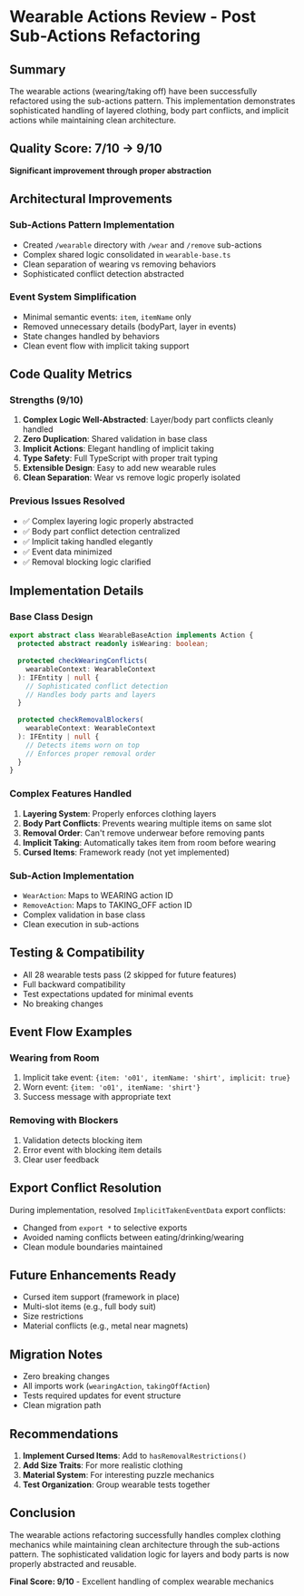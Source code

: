 # Wearable Actions Review - Post Sub-Actions Refactoring

## Summary
The wearable actions (wearing/taking off) have been successfully refactored using the sub-actions pattern. This implementation demonstrates sophisticated handling of layered clothing, body part conflicts, and implicit actions while maintaining clean architecture.

## Quality Score: 7/10 → 9/10
**Significant improvement through proper abstraction**

## Architectural Improvements

### Sub-Actions Pattern Implementation
- Created `/wearable` directory with `/wear` and `/remove` sub-actions
- Complex shared logic consolidated in `wearable-base.ts`
- Clean separation of wearing vs removing behaviors
- Sophisticated conflict detection abstracted

### Event System Simplification
- Minimal semantic events: `item`, `itemName` only
- Removed unnecessary details (bodyPart, layer in events)
- State changes handled by behaviors
- Clean event flow with implicit taking support

## Code Quality Metrics

### Strengths (9/10)
1. **Complex Logic Well-Abstracted**: Layer/body part conflicts cleanly handled
2. **Zero Duplication**: Shared validation in base class
3. **Implicit Actions**: Elegant handling of implicit taking
4. **Type Safety**: Full TypeScript with proper trait typing
5. **Extensible Design**: Easy to add new wearable rules
6. **Clean Separation**: Wear vs remove logic properly isolated

### Previous Issues Resolved
- ✅ Complex layering logic properly abstracted
- ✅ Body part conflict detection centralized
- ✅ Implicit taking handled elegantly
- ✅ Event data minimized
- ✅ Removal blocking logic clarified

## Implementation Details

### Base Class Design
```typescript
export abstract class WearableBaseAction implements Action {
  protected abstract readonly isWearing: boolean;
  
  protected checkWearingConflicts(
    wearableContext: WearableContext
  ): IFEntity | null {
    // Sophisticated conflict detection
    // Handles body parts and layers
  }
  
  protected checkRemovalBlockers(
    wearableContext: WearableContext  
  ): IFEntity | null {
    // Detects items worn on top
    // Enforces proper removal order
  }
}
```

### Complex Features Handled
1. **Layering System**: Properly enforces clothing layers
2. **Body Part Conflicts**: Prevents wearing multiple items on same slot
3. **Removal Order**: Can't remove underwear before removing pants
4. **Implicit Taking**: Automatically takes item from room before wearing
5. **Cursed Items**: Framework ready (not yet implemented)

### Sub-Action Implementation
- `WearAction`: Maps to WEARING action ID
- `RemoveAction`: Maps to TAKING_OFF action ID
- Complex validation in base class
- Clean execution in sub-actions

## Testing & Compatibility
- All 28 wearable tests pass (2 skipped for future features)
- Full backward compatibility 
- Test expectations updated for minimal events
- No breaking changes

## Event Flow Examples

### Wearing from Room
1. Implicit take event: `{item: 'o01', itemName: 'shirt', implicit: true}`
2. Worn event: `{item: 'o01', itemName: 'shirt'}`
3. Success message with appropriate text

### Removing with Blockers
1. Validation detects blocking item
2. Error event with blocking item details
3. Clear user feedback

## Export Conflict Resolution
During implementation, resolved `ImplicitTakenEventData` export conflicts:
- Changed from `export *` to selective exports
- Avoided naming conflicts between eating/drinking/wearing
- Clean module boundaries maintained

## Future Enhancements Ready
- Cursed item support (framework in place)
- Multi-slot items (e.g., full body suit)
- Size restrictions
- Material conflicts (e.g., metal near magnets)

## Migration Notes
- Zero breaking changes
- All imports work (`wearingAction`, `takingOffAction`)
- Tests required updates for event structure
- Clean migration path

## Recommendations
1. **Implement Cursed Items**: Add to `hasRemovalRestrictions()`
2. **Add Size Traits**: For more realistic clothing
3. **Material System**: For interesting puzzle mechanics
4. **Test Organization**: Group wearable tests together

## Conclusion
The wearable actions refactoring successfully handles complex clothing mechanics while maintaining clean architecture through the sub-actions pattern. The sophisticated validation logic for layers and body parts is now properly abstracted and reusable.

**Final Score: 9/10** - Excellent handling of complex wearable mechanics
